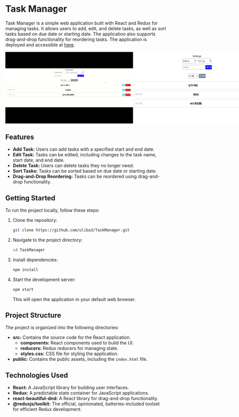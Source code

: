 # Task Manager

Task Manager is a simple web application built with React and Redux for managing tasks. It allows users to add, edit, and delete tasks, as well as sort tasks based on due date or starting date. The application also supports drag-and-drop functionality for reordering tasks. The application is deployed and accessible at [here](https://uliba3.github.io/TaskManager/).

<div style="display: flex; justify-content: space-between;">
  <img src="assets\taskManager.gif" alt="Task Manager web app gif" width="400">
  <img src="assets\taskManagerScreenshot.png" alt="Task Manager web app Screenshot" width="400">
</div>

## Features

- **Add Task:** Users can add tasks with a specified start and end date.
- **Edit Task:** Tasks can be edited, including changes to the task name, start date, and end date.
- **Delete Task:** Users can delete tasks they no longer need.
- **Sort Tasks:** Tasks can be sorted based on due date or starting date.
- **Drag-and-Drop Reordering:** Tasks can be reordered using drag-and-drop functionality.

## Getting Started

To run the project locally, follow these steps:

1. Clone the repository:

   ```bash
   git clone https://github.com/uliba3/TaskManager.git
   ```

2. Navigate to the project directory:

   ```bash
   cd TaskManager
   ```

3. Install dependencies:

   ```bash
   npm install
   ```

4. Start the development server:

   ```bash
   npm start
   ```

   This will open the application in your default web browser.

## Project Structure

The project is organized into the following directories:

- **src:** Contains the source code for the React application.
  - **components:** React components used to build the UI.
  - **reducers:** Redux reducers for managing state.
  - **styles.css:** CSS file for styling the application.
- **public:** Contains the public assets, including the `index.html` file.

## Technologies Used

- **React:** A JavaScript library for building user interfaces.
- **Redux:** A predictable state container for JavaScript applications.
- **react-beautiful-dnd:** A React library for drag-and-drop functionality.
- **@reduxjs/toolkit:** The official, opinionated, batteries-included toolset for efficient Redux development.
